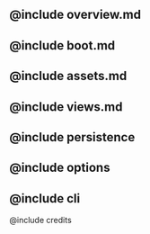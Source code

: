 @include overview.md
---
@include boot.md
---
@include assets.md
---
@include views.md
---
@include persistence
---
@include options
---
@include cli
---
@include credits
